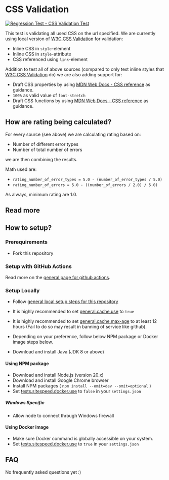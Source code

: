 # CSS Validation
[![Regression Test - CSS Validation Test](https://github.com/Webperf-se/webperf_core/actions/workflows/regression-test-css.yml/badge.svg)](https://github.com/Webperf-se/webperf_core/actions/workflows/regression-test-css.yml)

This test is validating all used CSS on the url specified.
We are currently using local version of [W3C CSS Validation](https://validator.w3.org/nu/) for validation:
- Inline CSS in `style`-element
- Inline CSS in `style`-attribute
- CSS referenced using `link`-element

Addition to test all of above sources (compared to only test inline styles that [W3C CSS Validation](https://validator.w3.org/nu/) do) we are also adding support for:
- Draft CSS properties by using [MDN Web Docs - CSS reference](https://developer.mozilla.org/en-US/docs/Web/CSS/Reference) as guidance.
- `100%` as valid value of `font-stretch`
- Draft CSS functions by using [MDN Web Docs - CSS reference](https://developer.mozilla.org/en-US/docs/Web/CSS/Reference) as guidance.

## How are rating being calculated?

For every source (see above) we are calculating rating based on:
- Number of different error types
- Number of total number of errors

we are then combining the results.

Math used are:
- `rating_number_of_error_types = 5.0 - (number_of_error_types / 5.0)`
- `rating_number_of_errors = 5.0 - ((number_of_errors / 2.0) / 5.0)`

As always, minimum rating are 1.0.

## Read more

## How to setup?

### Prerequirements

* Fork this repository

### Setup with GitHub Actions

Read more on the [general page for github actions](../getting-started-github-actions.md).

### Setup Locally

* Follow [general local setup steps for this repository](../getting-started-local.md)
* It is highly recommended to set [general.cache.use](../settings-json.md) to `true`
* It is highly recommended to set [general.cache.max-age](../settings-json.md) to at least 12 hours (Fail to do so may result in banning of service like github).
* Depending on your preference, follow below NPM package or Docker image steps below.

* Download and install Java (JDK 8 or above)

#### Using NPM package

* Download and install Node.js (version 20.x)
* Download and install Google Chrome browser
* Install NPM packages ( `npm install --omit=dev --omit=optional` )
* Set [tests.sitespeed.docker.use](../settings-json.md) to `false` in your `settings.json`

##### Windows Specific

* Allow node to connect through Windows firewall

#### Using Docker image

* Make sure Docker command is globally accessible on your system.
* Set [tests.sitespeed.docker.use](../settings-json.md) to `true` in your `settings.json`

## FAQ

No frequently asked questions yet :)

